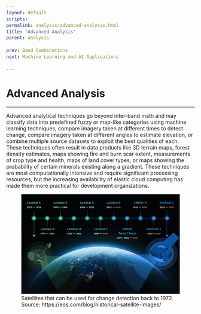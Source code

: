```yaml
---
layout: default
scripts:
permalink: analysis/advanced-analysis.html
title: "Advanced Analysis"
parent: analysis

prev: Band Combinations
next: Machine Learning and AI Applications

---
```


# Advanced Analysis

---

Advanced analytical techniques go beyond inter-band math and may classify data into predefined fuzzy or map-like categories using machine learning techniques, compare imagery taken at different times to detect change, compare imagery taken at different angles to estimate elevation, or combine multiple source datasets to exploit the best qualities of each. These techniques often result in data products like 3D terrain maps, forest density estimates, maps showing fire and burn scar extent, measurements of crop type and health, maps of land cover types, or maps showing the probability of certain minerals existing along a gradient. These techniques are most computationally intensive and require significant processing resources, but the increasing availability of elastic cloud computing has made them more practical for development organizations.



<figure class="align-center">
  <img src="/assets/graphics/content/change-detection.png" />
  <figcaption>Satellites that can be used for change detection back to 1972. Source: https://eos.com/blog/historical-satellite-images/</figcaption>
</figure>


